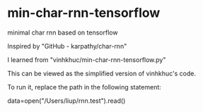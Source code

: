# min-char-rnn-tensorflow
minimal char rnn based on tensorflow

Inspired by "GitHub - karpathy/char-rnn" 

I learned from "vinhkhuc/min-char-rnn-tensorflow.py"

This can be viewed as the simplified version of vinhkhuc's code.

To run it, replace the path in the following statement:

data=open("/Users/liup/rnn.test").read()



